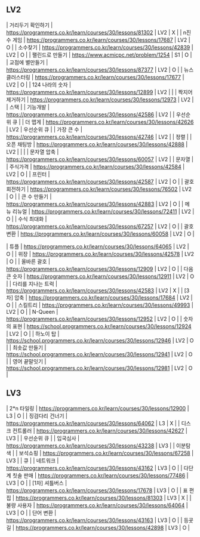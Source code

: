 ## LV2
| 거리두기 확인하기 | https://programmers.co.kr/learn/courses/30/lessons/81302 | LV2 | X |
| n진수 게임 | https://programmers.co.kr/learn/courses/30/lessons/17687 | LV2 | O |
| 소수찾기 | https://programmers.co.kr/learn/courses/30/lessons/42839 | LV2 | O |
| 팰린드로 만들기 | https://www.acmicpc.net/problem/1254 | S1 | O |
| 교점에 별만들기 | https://programmers.co.kr/learn/courses/30/lessons/87377 | LV2 | O |
| 뉴스 클러스터링 | https://programmers.co.kr/learn/courses/30/lessons/17677 | LV2 | O |
| 124 나라의 숫자 | https://programmers.co.kr/learn/courses/30/lessons/12899 | LV2 | |
| 짝지어 제거하기 | https://programmers.co.kr/learn/courses/30/lessons/12973 | LV2 | | 스택 |
| 기능개발 | https://programmers.co.kr/learn/courses/30/lessons/42586 | LV2 | | 우선순위 큐 |
| 더 맵게 | https://programmers.co.kr/learn/courses/30/lessons/42626 | LV2 | 우선순위 큐 |
| 가장 큰 수 | https://programmers.co.kr/learn/courses/30/lessons/42746 | LV2 | | 정렬 | 
| 오픈 채팅방 | https://programmers.co.kr/learn/courses/30/lessons/42888 | LV2 | |  |
| 문자열 압축 | https://programmers.co.kr/learn/courses/30/lessons/60057 | LV2 | | 문자열 |
| 주식가격 | https://programmers.co.kr/learn/courses/30/lessons/42584 | LV2 | O |
| 프린터 | https://programmers.co.kr/learn/courses/30/lessons/42587 | LV2 | O |
| 괄호 회전하기 | https://programmers.co.kr/learn/courses/30/lessons/76502 | LV2 | O |
| 큰 수 만들기 | https://programmers.co.kr/learn/courses/30/lessons/42883 | LV2 | O |
| 메뉴 리뉴얼 | https://programmers.co.kr/learn/courses/30/lessons/72411 | LV2 | O |
| 수식 최대화 | https://programmers.co.kr/learn/courses/30/lessons/67257 | LV2 | O |
| 괄호변환 | https://programmers.co.kr/learn/courses/30/lessons/60058 | LV2 | O |

| 튜플 | https://programmers.co.kr/learn/courses/30/lessons/64065 | LV2 | O |
| 위장 | https://programmers.co.kr/learn/courses/30/lessons/42578 | LV2 | O |
| 올바른 괄호 | https://programmers.co.kr/learn/courses/30/lessons/12909 | LV2 | O |
| 다음 큰 숫자 | https://programmers.co.kr/learn/courses/30/lessons/12911 | LV2 | O |
| 다리를 지나는 트럭 | https://programmers.co.kr/learn/courses/30/lessons/42583 | LV2 | X |
| [3차] 압축 | https://programmers.co.kr/learn/courses/30/lessons/17684 | LV2 | O |
| 스킬트리 | https://programmers.co.kr/learn/courses/30/lessons/49993 | LV2 | O |
| N-Queen | https://programmers.co.kr/learn/courses/30/lessons/12952 | LV2 | O |
| 숫자의 표현 | https://school.programmers.co.kr/learn/courses/30/lessons/12924 | LV2 | O |
| 하노이 탑 | https://school.programmers.co.kr/learn/courses/30/lessons/12946 | LV2 | O |
| 최솟값 만들기 | https://school.programmers.co.kr/learn/courses/30/lessons/12941 | LV2 | O |
| 영어 끝말잇기 | https://school.programmers.co.kr/learn/courses/30/lessons/12981 | LV2 | O |



## LV3
| 2*n 타일링 | https://programmers.co.kr/learn/courses/30/lessons/12900 | L3 | O |
| 징검다리 건너기 | https://programmers.co.kr/learn/courses/30/lessons/64062 | L3 | X |
| 디스크 컨트롤러 | https://programmers.co.kr/learn/courses/30/lessons/42627 | LV3 | | 우선순위 큐 |
| 입국심사 | https://programmers.co.kr/learn/courses/30/lessons/43238 | LV3 | | 이분탐색 |
| 보석쇼핑 | https://programmers.co.kr/learn/courses/30/lessons/67258 | LV3 | | 큐 |
| 네트워크 | https://programmers.co.kr/learn/courses/30/lessons/43162 | LV3 | O |
| 다단계 칫솔 판매 | https://programmers.co.kr/learn/courses/30/lessons/77486 | LV3 | O |
| [1차] 셔틀버스 | https://programmers.co.kr/learn/courses/30/lessons/17678 | LV3 | O |
| 표 편집 | https://programmers.co.kr/learn/courses/30/lessons/81303 | LV3 | X |
| 불량 사용자 | https://programmers.co.kr/learn/courses/30/lessons/64064 | LV3 | O |
| 단어 변환 | https://programmers.co.kr/learn/courses/30/lessons/43163 | LV3 | O |
| 등굣길 | https://programmers.co.kr/learn/courses/30/lessons/42898 | LV3 | O |


